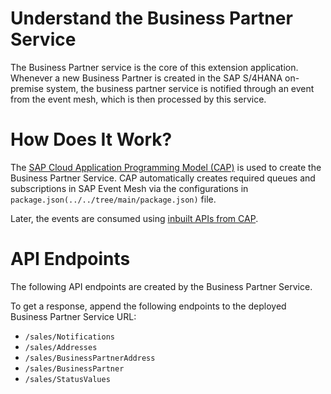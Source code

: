 # Understand the Business Partner Service

The Business Partner service is the core of this extension application.
Whenever a new Business Partner is created in the SAP S/4HANA on-premise system, the business partner service is notified through an event from the event mesh, which is then processed by this service.

# How Does It Work?

The [SAP Cloud Application Programming Model (CAP)](https://cap.cloud.sap/docs/about/) is used to create the Business Partner Service. CAP automatically creates required queues and subscriptions in SAP Event Mesh via the configurations in `package.json(../../tree/main/package.json)` file.

Later, the events are consumed using [inbuilt APIs from CAP](https://cap.cloud.sap/docs/guides/messaging/#events-from-sap-s4hana).


# API Endpoints

The following API endpoints are created by the Business Partner Service.

To get a response, append the following endpoints to the deployed Business Partner Service URL:
  - `/sales/Notifications`
  - `/sales/Addresses`
  - `/sales/BusinessPartnerAddress`
  - `/sales/BusinessPartner`
  - `/sales/StatusValues`
